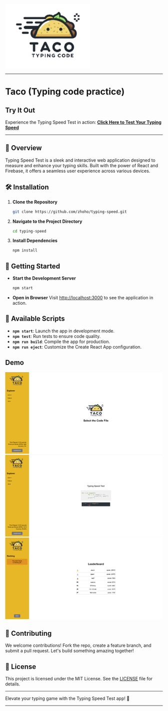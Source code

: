 ![Alt text](img/taco.png)

---

# Taco (Typing code practice)

## Try It Out

Experience the Typing Speed Test in action: [**Click Here to Test Your Typing Speed**](https://taco---typing-code.web.app/)

---

## 🚀 Overview

Typing Speed Test is a sleek and interactive web application designed to measure and enhance your typing skills. Built with the power of React and Firebase, it offers a seamless user experience across various devices.

## 🛠 Installation

1. **Clone the Repository**
   ```bash
   git clone https://github.com/zhoho/typing-speed.git
   ```
2. **Navigate to the Project Directory**
   ```bash
   cd typing-speed
   ```
3. **Install Dependencies**
   ```bash
   npm install
   ```

## 🚀 Getting Started

- **Start the Development Server**
  ```bash
  npm start
  ```
- **Open in Browser**
  Visit [http://localhost:3000](http://localhost:3000) to see the application in action.

## 📜 Available Scripts

- **`npm start`**: Launch the app in development mode.
- **`npm test`**: Run tests to ensure code quality.
- **`npm run build`**: Compile the app for production.
- **`npm run eject`**: Customize the Create React App configuration.

## Demo

![Alt text](img/taco_1.png)
![Alt text](img/taco_2.png)
![Alt text](img/taco_3.png)

## 🤝 Contributing

We welcome contributions! Fork the repo, create a feature branch, and submit a pull request. Let's build something amazing together!

## 📄 License

This project is licensed under the MIT License. See the [LICENSE](LICENSE) file for details.

---

Elevate your typing game with the Typing Speed Test app! 🚀

---
